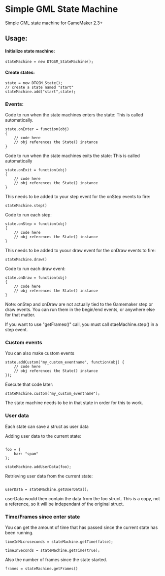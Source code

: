 # Simple GML State Machine
Simple GML state machine for GameMaker 2.3+

## Usage:

#### Initialize state machine:
```gml
stateMachine = new DTGSM_StateMachine();
```
#### Create states:
```gml
state = new DTGSM_State();
// create a state named "start"
stateMachine.add("start",state);
```
### Events:

Code to run when the state machines enters the state:
This is called automatically.
```gml
state.onEnter = function(obj)
{
    // code here
    // obj references the State() instance    
}
```
Code to run when the state machines exits the state:
This is called automatically
```gml
state.onExit = function(obj)
{
    // code here
    // obj references the State() instance    
}
```

This needs to be added to your step event for the onStep events to fire:
```gml
stateMachine.step()
```

Code to run each step:
```gml
state.onStep = function(obj)
{
    // code here
    // obj references the State() instance    
}
```

This needs to be added to yuour draw event for the onDraw events to fire:
```gml
stateMachine.draw()
```
Code to run each draw event:
```gml
state.onDraw = function(obj)
{
    // code here
    // obj references the State() instance    
}
```

Note: onStep and onDraw are not actually tied to the Gamemaker step or draw events. You can run them in the begin/end events, or anywhere else for that matter.

If you want to use "getFrames()" call, you must call staeMachine.step() in a step event.

### Custom events
You can also make custom events
```gml
state.addCustom("my_custom_eventname", function(obj) {
    // code here
    // obj references the State() instance    
});
```

Execute that code later:
```gml
stateMachine.custom("my_custom_eventname");
```
The state machine needs to be in that state in order for this to work.

### User data

Each state can save a struct as user data

Adding user data to the current state:
```gml

foo = {
    bar: "spam"
};

stateMachine.addUserData(foo);
```

Retrieving user data from the current state:
```gml

userData = stateMachine.getUserData();
```

userData would then contain the data from the foo struct. This is a copy, not a reference, so it will be independant of the original struct.

### Time/Frames since enter state

You can get the amount of time that has passed since the current state has been running.
```gml
timeInMicroseconds = stateMachine.getTime(false);

timeInSeconds = stateMachine.getTime(true);
```

Also the number of frames since the state started.
```gml
frames = stateMachine.getFrames()
```
